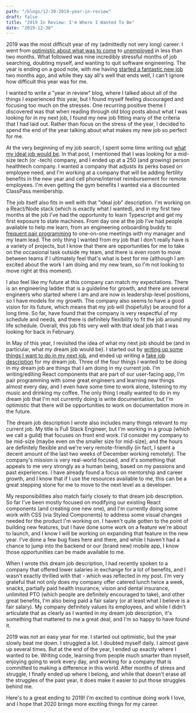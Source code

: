 ```yaml
---
path: "/blogs/12-30-2019-year-in-review"
draft: false 
title: "2019 In Review: I'm Where I Wanted To Be"
date: "2019-12-30"
---
```



2019 was the most difficult year of my (admittedly not very long) career. I went from [optimistic about what was to come](https://medium.com/@sarahscode/a-better-year-looking-towards-2019-fb7d895b114f) to [unemployed](02-16-2019-i-was-let-go) in less than two months. What followed was nine incredibly stressful months of job searching, doubting myself, and wanting to quit software engineering. The year is ending on a good note, with me having [started a fantastic new job](11-04-2019-accepted-offer) two months ago, and while they say all's well that ends well, I can't ignore how difficult this year was for me.

I wanted to write a "year in review" blog, where I talked about all of the things I experienced this year, but I found myself feeling discouraged and focusing too much on the stresses. One recurring positive theme I discovered was that when reading through old blog posts about what I was looking for in my next job, I found my new job fitting many of the criteria that I had laid out. Rather than focus on the stress of the year, I decided to spend the end of the year talking about what makes my new job so perfect for me.

At the very beginning of my job search, I spent some time writing out [what my ideal job would be](02-20-2019-my-ideal-job). In that post, I mentioned that I was looking for a mid-size tech (or -tech) company, and I ended up at a 250 (and growing) person healthtech company. I wanted a company that adjusts its perks based on employee need, and I'm working at a company that will be adding fertility benefits in the new year and cell phone/internet reimbursement for remote employees. I'm even getting the gym benefits I wanted via a discounted ClassPass membership.

The job itself also fits in well with that "ideal job" description. I'm working on a React/Node stack (which is exactly what I wanted), and in my first two months at the job I've had the opportunity to learn Typescript and get my first exposure to state machines. From day one at the job I've had people available to help me learn, from an engineering onboarding buddy to [frequent pair programming](12-23-2019-coding-with-others) to one-on-one meetings with my manager and my team lead. The only thing I wanted from my job that I don't really have is a variety of projects, but I know that there are opportunities for me to take on the occasional task outside my team, and there is even room to move between teams if I ultimately feel that's what is best for me (although I am excited about the work I am doing and my new team, so I'm not looking to move right at this moment).

I also feel like my future at this company can match my expectations. There is an engineering ladder that is a guideline for growth, and there are several engineers who started where I am and are now in leadership-level positions, so I have models for my growth. The company also seems to have a good vision for its future, which means that my job will (hopefully) be around for a long time. So far,  have found that the company is very respectful of my schedule and needs, and there is definitely flexibility to fit the job around my life schedule. Overall, this job fits very well with that ideal job that I was looking for back in February.

In May of this year, I revisited the idea of what my next job should be (and in particular, what my dream job would be). I started out by [writing up some things I want to do in my next job](05-27-2019-dream-job), and ended up writing a [fake job description](06-03-2019-dream-job-description) for my dream job. Three of the four things I wanted to be doing in my dream job are things that I am doing in my current job. I'm writing/editing React components that are part of our user-facing app, I'm pair programming with some great engineers and learning new things almost every day, and I even have some time to work alone, listening to my music and drinking my coffee. The only thing I really wanted to do in my dream job that I'm not currently doing is write documentation, but I'm optimistic that there will be opportunities to work on documentation more in the future.

The dream job description I wrote also includes many things relevant to my current job. My title is Full Stack Engineer, but I'm working in a group (which we call a guild) that focuses on front end work. I'd consider my company to be mid-size (maybe even on the smaller size for mid-size), and the hours are definitely flexible and we're very remote-friendly (in fact, I spent a decent amount of the last two weeks of December working remotely). The company's mission is very real-world focused, and it's something that appeals to me very strongly as a human being, based on my passions and past experiences. I have already found a focus on mentorship and career growth, and I know that if I use the resources available to me, this can be a great stepping stone for me to move to the next level as a developer.

My responsibilities also match fairly closely to that dream job description. So far I've been mostly focused on modifying our existing React components (and creating one new one), and I'm currently doing some work with CSS (via Styled Components) to address some visual changes needed for the product I'm working on. I haven't quite gotten to the point of building new features, but I have done some work on a feature we're about to launch, and I know I will be working on expanding that feature in the new year. I've done a few bug fixes here and there, and while I haven't had a chance to jump into the backend or our (brand new) mobile app, I know those opportunities can be made available to me.

When I wrote this dream job description, I had recently spoken to a company that offered lower salaries in exchange for a lot of benefits, and I wasn't exactly thrilled with that - which was reflected in my post. I'm very grateful that not only does my company offer catered lunch twice a week, snacks, partially paid health insurance, vision and dental insurance, unlimited PTO (which people are definitely encouraged to take), and other great benefits, I'm also being paid a fair salary (or at least what I believe is a fair salary). My company definitely values its employees, and while I didn't articulate that as clearly as I wanted in my dream job description, it's something that mattered to me a great deal, and I'm so happy to have found it.

2019 was not an easy year for me. I started out optimistic, but the year slowly beat me down. I struggled a lot. I doubted myself daily. I almost gave up several times. But at the end of the year, I ended up exactly where I wanted to be. Writing code, learning from people much smarter than myself, enjoying going to work every day, and working for a company that is committed to making a difference in this world. After months of stress and struggle, I finally ended up where I belong, and while that doesn't erase all the struggles of the past year, it does make it easier to put those struggles behind me.

Here's to a great ending to 2019! I'm excited to continue doing work I love, and I hope that 2020 brings more exciting things for my career.